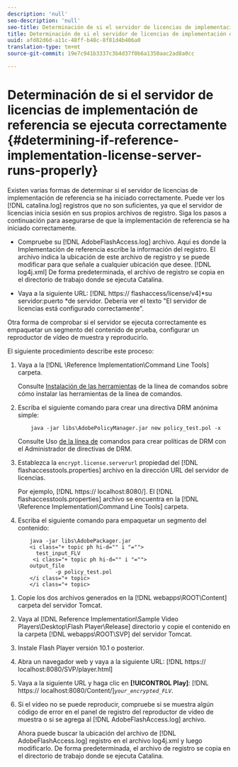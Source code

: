 ```yaml
---
description: 'null'
seo-description: 'null'
seo-title: Determinación de si el servidor de licencias de implementación de referencia se ejecuta correctamente
title: Determinación de si el servidor de licencias de implementación de referencia se ejecuta correctamente
uuid: afd82d6d-a11c-48ff-b48c-8f81d4b406a0
translation-type: tm+mt
source-git-commit: 19e7c941b3337c3b4d37f0b6a1350aac2ad8a0cc

---
```



# Determinación de si el servidor de licencias de implementación de referencia se ejecuta correctamente {#determining-if-reference-implementation-license-server-runs-properly}

Existen varias formas de determinar si el servidor de licencias de implementación de referencia se ha iniciado correctamente. Puede ver los [!DNL catalina.log] registros que no son suficientes, ya que el servidor de licencias inicia sesión en sus propios archivos de registro. Siga los pasos a continuación para asegurarse de que la implementación de referencia se ha iniciado correctamente.

* Compruebe su [!DNL AdobeFlashAccess.log] archivo. Aquí es donde la Implementación de referencia escribe la información del registro. El archivo indica la ubicación de este archivo de registro y se puede modificar para que señale a cualquier ubicación que desee. [!DNL log4j.xml] De forma predeterminada, el archivo de registro se copia en el directorio de trabajo donde se ejecuta Catalina.

* Vaya a la siguiente URL: [!DNL https:// flashaccess/license/v4]*su servidor:puerto *de servidor. Debería ver el texto &quot;El servidor de licencias está configurado correctamente&quot;.

Otra forma de comprobar si el servidor se ejecuta correctamente es empaquetar un segmento del contenido de prueba, configurar un reproductor de vídeo de muestra y reproducirlo.

El siguiente procedimiento describe este proceso:

1. Vaya a la [!DNL \Reference Implementation\Command Line Tools] carpeta.

   Consulte [Instalación de las herramientas](../drm-reference-implementations/command-line-tools/install-command-line-tools.md) de la línea de comandos sobre cómo instalar las herramientas de la línea de comandos.

1. Escriba el siguiente comando para crear una directiva DRM anónima simple:

   ```
       java -jar libs\AdobePolicyManager.jar new policy_test.pol -x
   ```

   Consulte Uso [de la línea de](../drm-reference-implementations/command-line-tools/configure-command-line-tools/policy-manager/policy-manager-command-line-usage.md) comandos para crear políticas de DRM con el Administrador de directivas de DRM.

1. Establezca la `encrypt.license.serverurl` propiedad del [!DNL flashaccesstools.properties] archivo en la dirección URL del servidor de licencias.

   Por ejemplo, [!DNL https:// localhost:8080/]. El [!DNL flashaccesstools.properties] archivo se encuentra en la [!DNL \Reference Implementation\Command Line Tools] carpeta.

1. Escriba el siguiente comando para empaquetar un segmento del contenido:

```
       java -jar libs\AdobePackager.jar  
       <i class="+ topic ph hi-d="" i "="">
         test_input_FLV  
        <i class="+ topic ph hi-d="" i "="">
       output_file  
               -p policy_test.pol 
       </i class="+ topic> 
       </i class="+ topic>
```

1. Copie los dos archivos generados en la [!DNL webapps\ROOT\Content] carpeta del servidor Tomcat.
1. Vaya al [!DNL Reference Implementation\Sample Video Players\Desktop\Flash Player\Release] directorio y copie el contenido en la carpeta [!DNL webapps\ROOT\SVP\] del servidor Tomcat.

1. Instale Flash Player versión 10.1 o posterior.
1. Abra un navegador web y vaya a la siguiente URL: [!DNL        https:// localhost:8080/SVP/player.html]

1. Vaya a la siguiente URL y haga clic en **[!UICONTROL Play]**: [!DNL https:// localhost:8080/Content/]*`your_encrypted_FLV`*.

1. Si el vídeo no se puede reproducir, compruebe si se muestra algún código de error en el panel de registro del reproductor de vídeo de muestra o si se agrega al [!DNL AdobeFlashAccess.log] archivo.

   Ahora puede buscar la ubicación del archivo de [!DNL AdobeFlashAccess.log] registro en el archivo log4j.xml y luego modificarlo. De forma predeterminada, el archivo de registro se copia en el directorio de trabajo donde se ejecuta Catalina.

